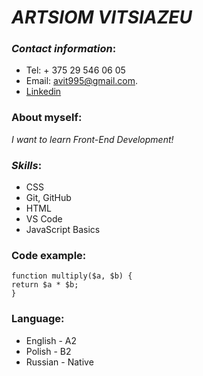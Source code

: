 # _ARTSIOM VITSIAZEU_

### _Contact information_:
* Tel:  + 375 29 546 06 05
* Email: avit995@gmail.com.
* [Linkedin](https://www.linkedin.com/in/%D0%B0%D1%80%D1%82%D0%B5%D0%BC-%D0%B2%D0%B8%D1%82%D1%8F%D0%B7%D0%B5%D0%B2-5850b121b/)

### About myself: 
_I want to learn Front-End Development!_

### _Skills_:
* CSS 
*  Git, GitHub
* HTML
* VS Code
* JavaScript Basics

### Code example:
```
function multiply($a, $b) {
return $a * $b;
}
```
### Language:
* English - A2
* Polish - B2
* Russian - Native
